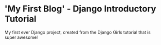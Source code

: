 # 'My First Blog' - Django Introductory Tutorial

My first ever Django project, created from the Django Girls tutorial that is super awesome!
